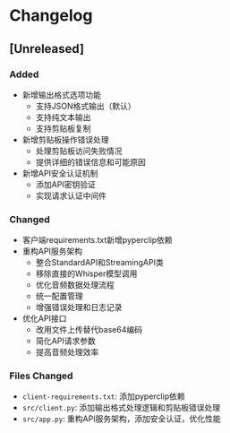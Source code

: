 # Changelog

## [Unreleased]
### Added
- 新增输出格式选项功能
  - 支持JSON格式输出（默认）
  - 支持纯文本输出
  - 支持剪贴板复制
- 新增剪贴板操作错误处理
  - 处理剪贴板访问失败情况
  - 提供详细的错误信息和可能原因
- 新增API安全认证机制
  - 添加API密钥验证
  - 实现请求认证中间件

### Changed
- 客户端requirements.txt新增pyperclip依赖
- 重构API服务架构
  - 整合StandardAPI和StreamingAPI类
  - 移除直接的Whisper模型调用
  - 优化音频数据处理流程
  - 统一配置管理
  - 增强错误处理和日志记录
- 优化API接口
  - 改用文件上传替代base64编码
  - 简化API请求参数
  - 提高音频处理效率

### Files Changed
- `client-requirements.txt`: 添加pyperclip依赖
- `src/client.py`: 添加输出格式处理逻辑和剪贴板错误处理
- `src/app.py`: 重构API服务架构，添加安全认证，优化性能 